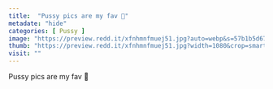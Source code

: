 ```yaml
---
title:  "Pussy pics are my fav 🥰"
metadate: "hide"
categories: [ Pussy ]
image: "https://preview.redd.it/xfnhmnfmuej51.jpg?auto=webp&s=57b1b5d67c0e58cd92c86589ed794f0903afb633"
thumb: "https://preview.redd.it/xfnhmnfmuej51.jpg?width=1080&crop=smart&auto=webp&s=ffbc88393b95a582aff7ca15865bdfefbc73f1ef"
visit: ""
---
```

Pussy pics are my fav 🥰
